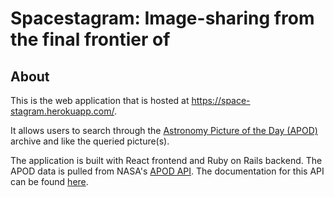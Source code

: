 # Spacestagram: Image-sharing from the final frontier of

## About

This is the web application that is hosted at https://space-stagram.herokuapp.com/.

It allows users to search through the [Astronomy Picture of the Day (APOD)](https://apod.nasa.gov/apod/astropix.html) archive and like the queried picture(s). 

The application is built with React frontend and Ruby on Rails backend. The APOD data is pulled from NASA's [APOD API](https://api.nasa.gov/). The documentation for this API can be found [here](https://github.com/nasa/apod-api).